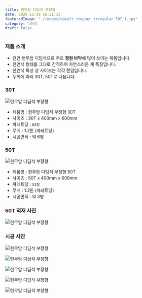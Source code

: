 ```yaml
---
title: 현무암 디딤석 부정형
date: 2020-12-29 16:21:13
featuredImage: "./images/basalt_stepper_irregular_50T_1.jpg"
category: 디딤석
draft: false
---
```


### 제품 소개

- 천연 현무암 디딤석으로 주로 **정원 바닥**에 많이 쓰이는 제품입니다.
- 천연석 형태를 그대로 간직하여 자연스러운 게 특징입니다.
- 천연석 특성 상 사이즈는 각각 랜덤입니다.
- 두께에 따라 30T, 50T로 나뉩니다.

### 30T

![현무암 디딤석 부정형](./images/basalt_stepper_irregular_30T_1.jpg)

- 제품명 : 현무암 디딤석 부정형 30T
- 사이즈 : 30T x 400mm x 600mm
- 파레트당 : `84장`
- 무게 : 1.2톤 (파레트당)
- 시공면적 : 약 6평

### 50T

![현무암 디딤석 부정형](./images/basalt_stepper_irregular_50T_1.jpg)

- 제품명 : 현무암 디딤석 부정형 50T
- 사이즈 : 50T x 400mm x 600mm
- 파레트당 : `52장`
- 무게 : 1.2톤 (파레트당)
- 시공면적 : 약 3평

### 50T 적재 사진

![현무암 디딤석 부정형](./images/basalt_stepper_irregular_50T_2.jpg)

### 시공 사진

![현무암 디딤석 부정형](./images/basalt_stepper_irregular_1.jpg)

![현무암 디딤석 부정형](./images/basalt_stepper_irregular_2.jpg)

![현무암 디딤석 부정형](./images/basalt_stepper_irregular_3.jpg)

![현무암 디딤석 부정형](./images/basalt_stepper_irregular_4.jpg)

![현무암 디딤석 부정형](./images/basalt_stepper_irregular_5.jpg)